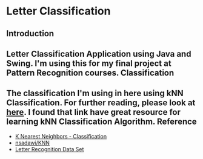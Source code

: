 Letter Classification
=====================
Introduction
------------
Letter Classification Application using Java and Swing. I'm using this for my final project at Pattern Recognition courses.
Classification
--------------
The classification I'm using in here using kNN Classification. For further reading, please look at [here](http://www.saedsayad.com/k_nearest_neighbors.htm). I found that link have great resource for learning kNN Classification Algorithm.
Reference
---------
* [K Nearest Neighbors - Classification](http://www.saedsayad.com/k_nearest_neighbors.htm)
* [nsadawi/KNN](https://github.com/nsadawi/KNN)
* [Letter Recognition Data Set](https://archive.ics.uci.edu/ml/datasets/Letter+Recognition)
